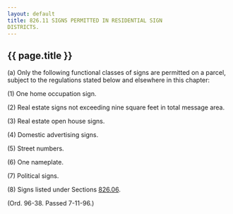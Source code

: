 ```yaml
---
layout: default 
title: 826.11 SIGNS PERMITTED IN RESIDENTIAL SIGN
DISTRICTS.
---
```


{{ page.title }}
----------------

​(a) Only the following functional classes of signs are permitted on a
parcel, subject to the regulations stated below and elsewhere in this
chapter:

​(1) One home occupation sign.

​(2) Real estate signs not exceeding nine square feet in total message
area.

​(3) Real estate open house signs.

​(4) Domestic advertising signs.

​(5) Street numbers.

​(6) One nameplate.

​(7) Political signs.

​(8) Signs listed under Sections [826.06](3a854a95.html).

(Ord. 96-38. Passed 7-11-96.)
